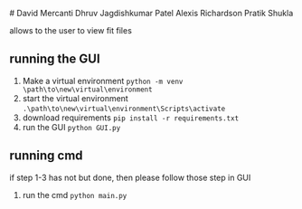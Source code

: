 #<astronomy>
David Mercanti
Dhruv Jagdishkumar Patel
Alexis Richardson
Pratik Shukla
 
allows to the user to view fit files

## running the GUI
1. Make a virtual environment
    `python -m venv \path\to\new\virtual\environment`
2. start the virtual environment
        `.\path\to\new\virtual\environment\Scripts\activate`
3. download requirements
    `pip install -r requirements.txt`
4. run the GUI
    `python GUI.py`
## running cmd
if step 1-3 has not but done, then please follow those step in GUI
1. run the cmd
    `python main.py`
    

